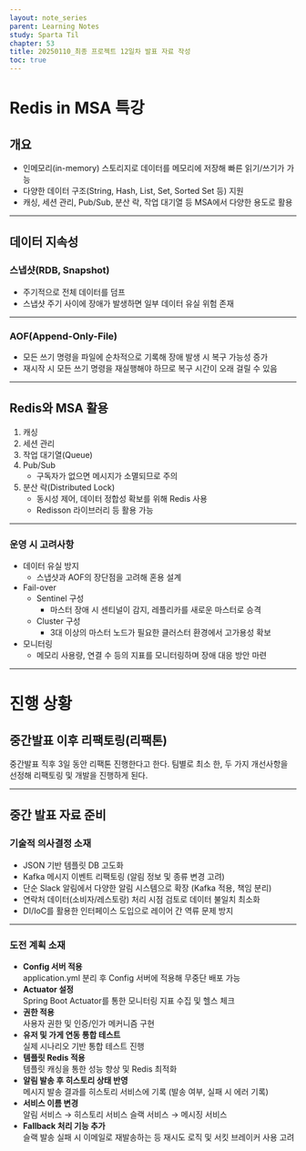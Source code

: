 ```yaml
---
layout: note_series
parent: Learning Notes
study: Sparta Til
chapter: 53
title: 20250110_최종 프로젝트 12일차 발표 자료 작성
toc: true
---
```


# Redis in MSA 특강
## 개요
- 인메모리(in-memory) 스토리지로 데이터를 메모리에 저장해 빠른 읽기/쓰기가 가능
- 다양한 데이터 구조(String, Hash, List, Set, Sorted Set 등) 지원
- 캐싱, 세션 관리, Pub/Sub, 분산 락, 작업 대기열 등 MSA에서 다양한 용도로 활용

---

## 데이터 지속성
### 스냅샷(RDB, Snapshot)
- 주기적으로 전체 데이터를 덤프
- 스냅샷 주기 사이에 장애가 발생하면 일부 데이터 유실 위험 존재

---

### AOF(Append-Only-File)
- 모든 쓰기 명령을 파일에 순차적으로 기록해 장애 발생 시 복구 가능성 증가
- 재시작 시 모든 쓰기 명령을 재실행해야 하므로 복구 시간이 오래 걸릴 수 있음

---

## Redis와 MSA 활용
1. 캐싱
2. 세션 관리
3. 작업 대기열(Queue)
4. Pub/Sub
    - 구독자가 없으면 메시지가 소멸되므로 주의
5. 분산 락(Distributed Lock)
    - 동시성 제어, 데이터 정합성 확보를 위해 Redis 사용
    - Redisson 라이브러리 등 활용 가능

---

### 운영 시 고려사항
- 데이터 유실 방지
  - 스냅샷과 AOF의 장단점을 고려해 혼용 설계
- Fail-over
    - Sentinel 구성
        - 마스터 장애 시 센티널이 감지, 레플리카를 새로운 마스터로 승격
    - Cluster 구성
        - 3대 이상의 마스터 노드가 필요한 클러스터 환경에서 고가용성 확보
- 모니터링
    - 메모리 사용량, 연결 수 등의 지표를 모니터링하며 장애 대응 방안 마련

---

# 진행 상황
## 중간발표 이후 리팩토링(리팩톤)
중간발표 직후 3일 동안 리팩톤 진행한다고 한다. 
팀별로 최소 한, 두 가지 개선사항을 선정해 리팩토링 및 개발을 진행하게 된다.

---

## 중간 발표 자료 준비
### 기술적 의사결정 소재
- JSON 기반 템플릿 DB 고도화
- Kafka 메시지 이벤트 리팩토링 (알림 정보 및 종류 변경 고려)
- 단순 Slack 알림에서 다양한 알림 시스템으로 확장 (Kafka 적용, 책임 분리)
- 연락처 데이터(소비자/레스토랑) 처리 시점 검토로 데이터 불일치 최소화
- DI/IoC를 활용한 인터페이스 도입으로 레이어 간 역류 문제 방지

---

### 도전 계획 소재
- **Config 서버 적용**  
  application.yml 분리 후 Config 서버에 적용해 무중단 배포 가능
- **Actuator 설정**  
  Spring Boot Actuator를 통한 모니터링 지표 수집 및 헬스 체크
- **권한 적용**  
  사용자 권한 및 인증/인가 메커니즘 구현
- **유저 및 가게 연동 통합 테스트**  
  실제 시나리오 기반 통합 테스트 진행
- **템플릿 Redis 적용**  
  템플릿 캐싱을 통한 성능 향상 및 Redis 최적화
- **알림 발송 후 히스토리 상태 반영**  
  메시지 발송 결과를 히스토리 서비스에 기록 (발송 여부, 실패 시 에러 기록)
- **서비스 이름 변경**  
  알림 서비스 → 히스토리 서비스
  슬랙 서비스 → 메시징 서비스
- **Fallback 처리 기능 추가**  
  슬랙 발송 실패 시 이메일로 재발송하는 등 재시도 로직 및 서킷 브레이커 사용 고려
